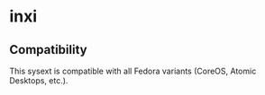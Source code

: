 # inxi

## Compatibility

This sysext is compatible with all Fedora variants (CoreOS, Atomic Desktops,
etc.).
